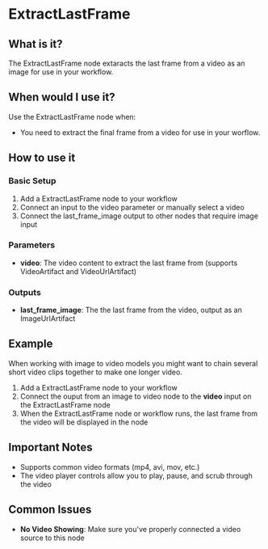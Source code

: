 # ExtractLastFrame

## What is it?

The ExtractLastFrame node extaracts the last frame from a video as an image for use in your workflow.

## When would I use it?

Use the ExtractLastFrame node when:

- You need to extract the final frame from a video for use in your worflow. 

## How to use it

### Basic Setup

1. Add a ExtractLastFrame node to your workflow
1. Connect an input to the video parameter or manually select a video
1. Connect the last_frame_image output to other nodes that require image input

### Parameters

- **video**: The video content to extract the last frame from (supports VideoArtifact and VideoUrlArtifact)

### Outputs

- **last_frame_image**: The the last frame from the video, output as an ImageUrlArtifact

## Example

When working with image to video models you might want to chain several short video clips together to make one longer video.

1. Add a ExtractLastFrame node to your workflow
1. Connect the ouput from an image to video node to the **video** input on the ExtractLastFrame node
1. When the ExtractLastFrame node or workflow runs, the last frame from the video will be displayed in the node

## Important Notes

- Supports common video formats (mp4, avi, mov, etc.)
- The video player controls allow you to play, pause, and scrub through the video

## Common Issues

- **No Video Showing**: Make sure you've properly connected a video source to this node
